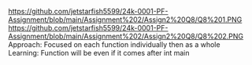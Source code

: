https://github.com/jetstarfish5599/24k-0001-PF-Assignment/blob/main/Assignment%202/Assign2%20Q8/Q8%201.PNG <br>
https://github.com/jetstarfish5599/24k-0001-PF-Assignment/blob/main/Assignment%202/Assign2%20Q8/Q8%202.PNG<br>
Approach: Focused on each function individually then as a whole <br>
Learning: Function will be even if it comes after int main 
